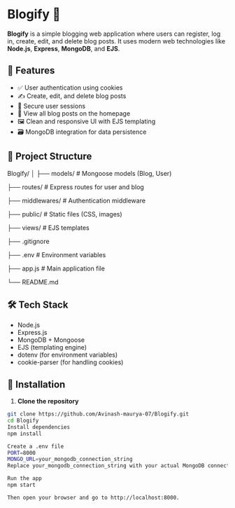 # Blogify 📝

**Blogify** is a simple blogging web application where users can register, log in, create, edit, and delete blog posts. It uses modern web technologies like **Node.js**, **Express**, **MongoDB**, and **EJS**.

## 🚀 Features

- ✅ User authentication using cookies
- ✍️ Create, edit, and delete blog posts
- 🔐 Secure user sessions
- 📄 View all blog posts on the homepage
- 🖼️ Clean and responsive UI with EJS templating
- 🗃️ MongoDB integration for data persistence

## 📁 Project Structure

Blogify/
│
├── models/ # Mongoose models (Blog, User)

├── routes/ # Express routes for user and blog

├── middlewares/ # Authentication middleware

├── public/ # Static files (CSS, images)

├── views/ # EJS templates

├── .gitignore

├── .env # Environment variables

├── app.js # Main application file

└── README.md

## 🛠️ Tech Stack

- Node.js
- Express.js
- MongoDB + Mongoose
- EJS (templating engine)
- dotenv (for environment variables)
- cookie-parser (for handling cookies)

## 🔧 Installation

1. **Clone the repository**

```bash
git clone https://github.com/Avinash-maurya-07/Blogify.git
cd Blogify
Install dependencies
npm install

Create a .env file
PORT=8000
MONGO_URL=your_mongodb_connection_string
Replace your_mongodb_connection_string with your actual MongoDB connection URL.

Run the app
npm start

Then open your browser and go to http://localhost:8000.

